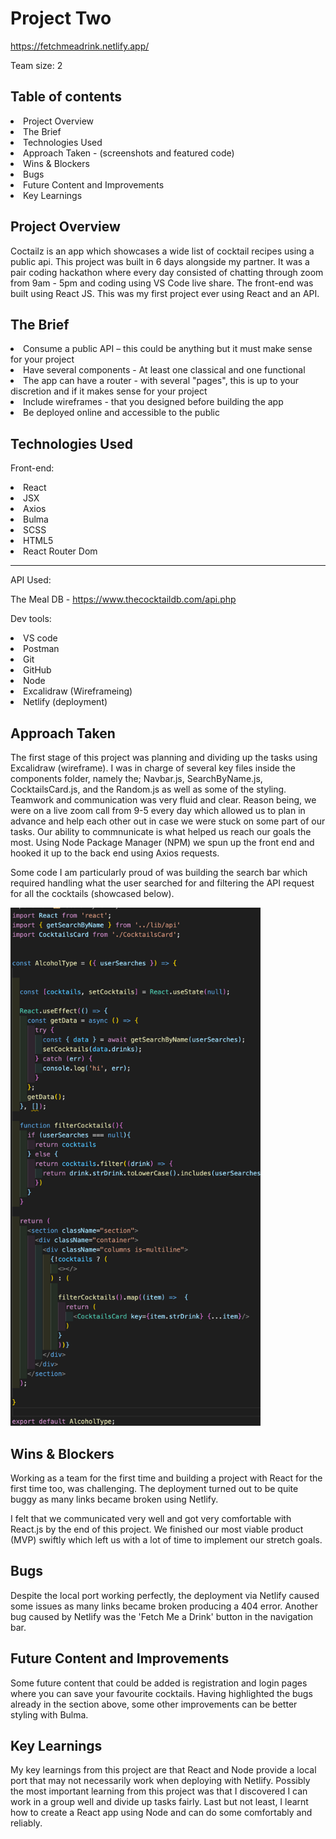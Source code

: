 # Project Two

https://fetchmeadrink.netlify.app/

Team size: 2

## Table of contents

<li>Project Overview</li>
<li>The Brief</li>
<li>Technologies Used</li>
<li>Approach Taken - (screenshots and featured code)</li>
<li>Wins & Blockers</li>
<li>Bugs</li>
<li>Future Content and Improvements</li>
<li>Key Learnings</li>

## Project Overview

Coctailz is an app which showcases a wide list of cocktail recipes using a public api. This project was built in 6 days alongside my partner. It was a pair coding hackathon where every day consisted of chatting through zoom from 9am - 5pm and coding using VS Code live share. The front-end was built using React JS. This was my first project ever using React and an API.

## The Brief

<li>Consume a public API – this could be anything but it must make sense for your project</li>
<li>Have several components - At least one classical and one functional</li>
<li>The app can have a router - with several "pages", this is up to your discretion and if it makes sense for your project</li>
<li>Include wireframes - that you designed before building the app</li>
<li>Be deployed online and accessible to the public</li>

## Technologies Used

Front-end:
<li>React</li>
<li>JSX</li>
<li>Axios</li>
<li>Bulma</li>
<li>SCSS</li>
<li>HTML5</li>
<li>React Router Dom</li>
<hr>
API Used:

The Meal DB - https://www.thecocktaildb.com/api.php

Dev tools:
<li>VS code</li>
<li>Postman</li>
<li>Git</li>
<li>GitHub</li>
<li>Node</li>
<li>Excalidraw (Wireframeing)</li>
<li>Netlify (deployment)</li>

## Approach Taken

The first stage of this project was planning and dividing up the tasks using Excalidraw (wireframe). I was in charge of several key files inside the components folder, namely the; Navbar.js, SearchByName.js, CocktailsCard.js, and the Random.js as well as some of the styling. Teamwork and communication was very fluid and clear. Reason being, we were on a live zoom call from 9-5 every day which allowed us to plan in advance and help each other out in case we were stuck on some part of our tasks. Our ability to commnunicate is what helped us reach our goals the most. Using Node Package Manager (NPM) we spun up the front end and hooked it up to the back end using Axios requests.

Some code I am particularly proud of was building the search bar which required handling what the user searched for and filtering the API request for all the cocktails (showcased below).

<img src="./screenshotCode.png" alt="drawing" width="400"/>



## Wins & Blockers

Working as a team for the first time and building a project with React for the first time too, was challenging. The deployment turned out to be quite buggy as many links became broken using Netlify. 

I felt that we communicated very well and got very comfortable with React.js by the end of this project. We finished our most viable product (MVP) swiftly which left us with a lot of time to implement our stretch goals.

## Bugs

Despite the local port working perfectly, the deployment via Netlify caused some issues as many links became broken producing a 404 error. Another bug caused by Netlify was the 'Fetch Me a Drink' button in the navigation bar.

## Future Content and Improvements 

Some future content that could be added is registration and login pages where you can save your favourite cocktails. Having highlighted the bugs already in the section above, some other improvements can be better styling with Bulma.  

## Key Learnings

My key learnings from this project are that React and Node provide a local port that may not necessarily work when deploying with Netlify. Possibly the most important learning from this project was that I discovered I can work in a group well and divide up tasks fairly. Last but not least, I learnt how to create a React app using Node and can do some comfortably and reliably.